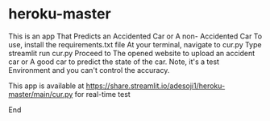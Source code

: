 # heroku-master
This is an app That Predicts an Accidented Car or A non- Accidented Car
To use, install the requirements.txt file
At your terminal, navigate to cur.py
Type streamlit run cur.py
Proceed to The opened website to upload an accident car or  A good car to predict the state of the car.
Note, it's a test Environment and you can't control the accuracy.



This app is available at https://share.streamlit.io/adesoji1/heroku-master/main/cur.py  for real-time test

















End
